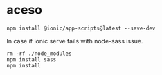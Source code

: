 # aceso

```
npm install @ionic/app-scripts@latest --save-dev
```
In case if ionic serve fails with node-sass issue.
```
rm -rf ./node_modules
npm install sass
npm install
```